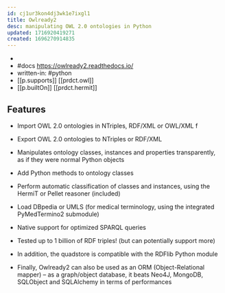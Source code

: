 ```yaml
---
id: cj1ur3kon4dj3wk1e7ixgl1
title: Owlready2
desc: manipulating OWL 2.0 ontologies in Python
updated: 1716920419271
created: 1696270914835
---
```


- 
- #docs https://owlready2.readthedocs.io/
- written-in: #python
- [[p.supports]] [[prdct.owl]]
- [[p.builtOn]] [[prdct.hermit]]

## Features

-   Import OWL 2.0 ontologies in NTriples, RDF/XML or OWL/XML f
    
-   Export OWL 2.0 ontologies to NTriples or RDF/XML
    
-   Manipulates ontology classes, instances and properties transparently, as if they were normal Python objects
    
-   Add Python methods to ontology classes
    
-   Perform automatic classification of classes and instances, using the HermiT or Pellet reasoner (included)
    
-   Load DBpedia or UMLS (for medical terminology, using the integrated PyMedTermino2 submodule)
    
-   Native support for optimized SPARQL queries
    
-   Tested up to 1 billion of RDF triples! (but can potentially support more)
    
-   In addition, the quadstore is compatible with the RDFlib Python module
    
-   Finally, Owlready2 can also be used as an ORM (Object-Relational mapper) – as a graph/object database, it beats Neo4J, MongoDB, SQLObject and SQLAlchemy in terms of performances